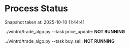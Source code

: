 # Process Status

Snapshot taken at: 2025-10-10 11:44:41

../wintrd/trade_algo.py --task price_update: **NOT RUNNING**

../wintrd/trade_algo.py --task buy_sell: **NOT RUNNING**

